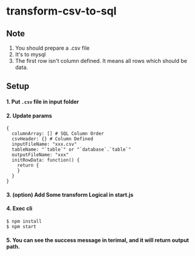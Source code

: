 # transform-csv-to-sql

## Note

1. You should prepare a .csv file
2. It's to mysql
3. The first row isn't column defined. It means all rows which should be data.

## Setup

#### 1. Put `.csv` file in input folder
#### 2. Update params

```
{
  columnArray: [] # SQL Column Order
  csvHeader: {} # Column Defined
  inputFileName: "xxx.csv"
  tableName: "`table`" or "`database`.`table`"
  outputFileName: "xxx"
  initRowData: function() {
    return {
    }
  }
}
```

#### 3. (option) Add Some transform Logical in start.js

#### 4. Exec cli
```
$ npm install
$ npm start
```

#### 5. You can see the success message in terimal, and it will return output path.
